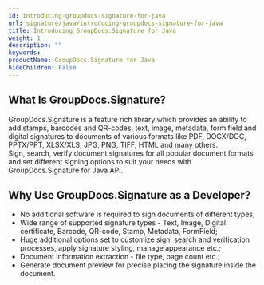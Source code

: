 ```yaml
---
id: introducing-groupdocs-signature-for-java
url: signature/java/introducing-groupdocs-signature-for-java
title: Introducing GroupDocs.Signature for Java
weight: 1
description: ""
keywords: 
productName: GroupDocs.Signature for Java
hideChildren: False
---
```

## What Is GroupDocs.Signature?

GroupDocs.Signature is a feature rich library which provides an ability to add stamps, barcodes and QR-codes, text, image, metadata, form field and digital signatures to documents of various formats like PDF, DOCX/DOC, PPTX/PPT, XLSX/XLS, JPG, PNG, TIFF, HTML and many others.   
Sign, search, verify document signatures for all popular document formats and set different signing options to suit your needs with GroupDocs.Signature for Java API.

## Why Use GroupDocs.Signature as a Developer?

*   No additional software is required to sign documents of different types;    
*   Wide range of supported signature types - Text, Image, Digital certificate, Barcode, QR-code, Stamp, Metadata, FormField;    
*   Huge additional options set to customize sign, search and verification processes, apply signature styling, manage appearance etc.;    
*   Document information extraction - file type, page count etc.;    
*   Generate document preview for precise placing the signature inside the document.
